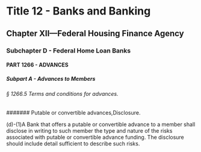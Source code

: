 
# Title 12 - Banks and Banking
## Chapter XII—Federal Housing Finance Agency
### Subchapter D - Federal Home Loan Banks
#### PART 1266 - ADVANCES
##### Subpart A - Advances to Members
###### § 1266.5 Terms and conditions for advances.
####### Putable or convertible advances,Disclosure.

(d)-(1)A Bank that offers a putable or convertible advance to a member shall disclose in writing to such member the type and nature of the risks associated with putable or convertible advance funding. The disclosure should include detail sufficient to describe such risks.
